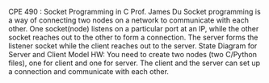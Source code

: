 CPE 490 : Socket Programming in C
Prof. James Du
Socket programming is a way of connecting two nodes on a network to communicate
with each other. One socket(node) listens on a particular port at an IP, while the other
socket reaches out to the other to form a connection. The server forms the listener
socket while the client reaches out to the server.
State Diagram for Server and Client Model
HW: You need to create two nodes (two C/Python files), one for client and one for server. The client
and the server can set up a connection and communicate with each other.
